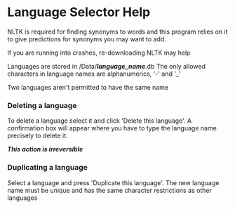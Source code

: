 # Language Selector Help

NLTK is required for finding synonyms to words and this program relies on it to
give predictions for synonyms you may want to add.

If you are running into crashes, re-downloading NLTK may help

Languages are stored in /Data/***language_name***.db
The only allowed characters in language names are alphanumerics, '-' and '_'

Two languages aren't permitted to have the same name

### Deleting a language
To delete a language select it and click 'Delete this language'. A confirmation box will appear
where you have to type the language name precisely to delete it.

***This action is irreversible***

### Duplicating a language
Select a language and press 'Duplicate this language'. The new language name must be unique and
has the same character restrictions as other languages